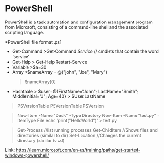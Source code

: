 # PowerShell
PowerShell is a task automation and configuration management program from Microsoft, consisting of a command-line shell and the associated scripting language.

*PowerShell file format .ps1

* Get-Command >Get-Command *Service* // cmdlets that contain the word ‘service’ 
* Get-Help > Get-Help Restart-Service
* Variable >$a=30
* Array >$nameArray = @("john", "Joe", "Mary")
	>$nameArray[0]
* Hashtable > $user=@{FirstName="John"; LastName="Smith"; MiddleInitial="J"; Age=40}
	    > $User.LastName

>PSVersionTable
>PSVersionTable.PSVersion

>New-Item -Name "Desk" -Type Directory
>New-Item -Name "test.py" -ItemType File
>echo 'print("HelloWorld")' > test.py

>Get-Process //list running processes
>Get-ChildItem //Shows files and directories (similar to dir)
>Set-Location //Changes the current directory (similar to cd)

Link: https://learn.microsoft.com/en-us/training/paths/get-started-windows-powershell/
